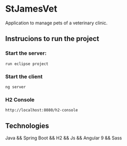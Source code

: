 # StJamesVet

Application to manage pets of a veterinary clinic.</br>

## Instrucions to run the project

### Start the server:
```
run eclipse project
```

### Start the client
```
ng server
```
### H2 Console
```
http://localhost:8080/h2-console
```

## Technologies

Java && Spring Boot && H2 && Js && Angular 9 && Sass